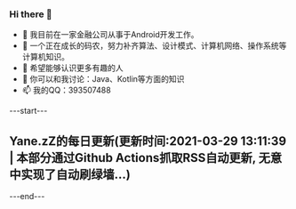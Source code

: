 ### Hi there 👋

- 🔭 我目前在一家金融公司从事于Android开发工作。
- 🌱 一个正在成长的码农，努力补齐算法、设计模式、计算机网络、操作系统等计算机知识。
- 🤔 希望能够认识更多有趣的人
- 💬 你可以和我讨论：Java、Kotlin等方面的知识
- 📫 我的QQ：393507488



---start---

## Yane.zZ的每日更新(更新时间:2021-03-29 13:11:39 | 本部分通过Github Actions抓取RSS自动更新, 无意中实现了自动刷绿墙...)
---end---

